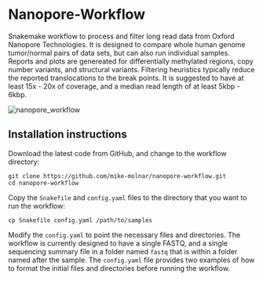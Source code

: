 # Nanopore-Workflow
Snakemake workflow to process and filter long read data from Oxford Nanopore Technologies.  It is designed to compare whole human genome tumor/normal pairs of data sets, but can also run individual samples.  Reports and plots are genereated for differentially methylated regions, copy number variants, and structural variants.  Filtering heuristics typically reduce the reported translocations to the break points. It is suggested to have at least 15x - 20x of coverage, and a median read length of at least 5kbp - 6kbp.

![nanopore_workflow](https://user-images.githubusercontent.com/39533525/162601899-af7a5476-ced0-49a0-8108-71e8df757839.png)

## Installation instructions
Download the latest code from GitHub, and change to the workflow directory:

```
git clone https://github.com/mike-molnar/nanopore-workflow.git
cd nanopore-workflow
```

Copy the `Snakefile` and `config.yaml` files to the directory that you want to run the workflow:

```
cp Snakefile config.yaml /path/to/samples
```

Modify the `config.yaml` to point the necessary files and directories. The workflow is currently designed to have a single FASTQ, and a single sequencing summary file in a folder named `fastq` that is within a folder named after the sample.  The `config.yaml` file provides two examples of how to format the initial files and directories before running the workflow.
